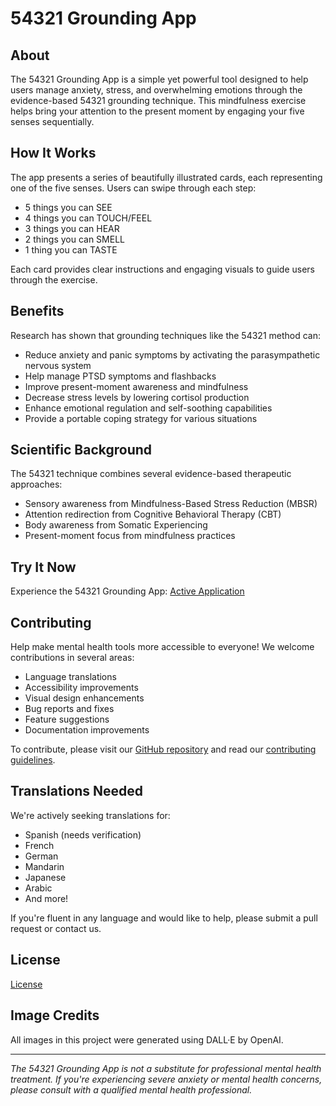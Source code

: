 # 54321 Grounding App

## About
The 54321 Grounding App is a simple yet powerful tool designed to help users manage anxiety, stress, and overwhelming emotions through the evidence-based 54321 grounding technique. This mindfulness exercise helps bring your attention to the present moment by engaging your five senses sequentially.

## How It Works
The app presents a series of beautifully illustrated cards, each representing one of the five senses. Users can swipe through each step:
- 5 things you can SEE
- 4 things you can TOUCH/FEEL
- 3 things you can HEAR
- 2 things you can SMELL
- 1 thing you can TASTE

Each card provides clear instructions and engaging visuals to guide users through the exercise.

## Benefits
Research has shown that grounding techniques like the 54321 method can:
- Reduce anxiety and panic symptoms by activating the parasympathetic nervous system
- Help manage PTSD symptoms and flashbacks
- Improve present-moment awareness and mindfulness
- Decrease stress levels by lowering cortisol production
- Enhance emotional regulation and self-soothing capabilities
- Provide a portable coping strategy for various situations

## Scientific Background
The 54321 technique combines several evidence-based therapeutic approaches:
- Sensory awareness from Mindfulness-Based Stress Reduction (MBSR)
- Attention redirection from Cognitive Behavioral Therapy (CBT)
- Body awareness from Somatic Experiencing
- Present-moment focus from mindfulness practices

## Try It Now
Experience the 54321 Grounding App:
[Active Application](https://fluo.party/grounding)

## Contributing
Help make mental health tools more accessible to everyone! We welcome contributions in several areas:
- Language translations
- Accessibility improvements
- Visual design enhancements
- Bug reports and fixes
- Feature suggestions
- Documentation improvements

To contribute, please visit our [GitHub repository](https://github.com/tmiv/grounding) and read our [contributing guidelines](CONTRIBUTING.md).

## Translations Needed
We're actively seeking translations for:
- Spanish (needs verification)
- French
- German
- Mandarin
- Japanese
- Arabic
- And more!

If you're fluent in any language and would like to help, please submit a pull request or contact us.

## License
[License](LICENSE) 

## Image Credits
All images in this project were generated using DALL·E by OpenAI.


---
*The 54321 Grounding App is not a substitute for professional mental health treatment. If you're experiencing severe anxiety or mental health concerns, please consult with a qualified mental health professional.*
